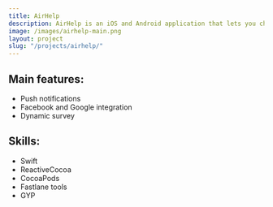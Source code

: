 ```yaml
---
title: AirHelp
description: AirHelp is an iOS and Android application that lets you check if your flight is eligible for compensation and guides you through the whole process of complaints. As of March 2017, AirHelp has assisted more than 2 million passengers in 35 countries all over Europe and the USA. We cooperated with the company in 2015 and we rewrote available then iOS application using native technology and new design.
image: /images/airhelp-main.png
layout: project
slug: "/projects/airhelp/"
---
```


## Main features:

- Push notifications
- Facebook and Google integration
- Dynamic survey

## Skills:

- Swift
- ReactiveCocoa
- CocoaPods
- Fastlane tools
- GYP
